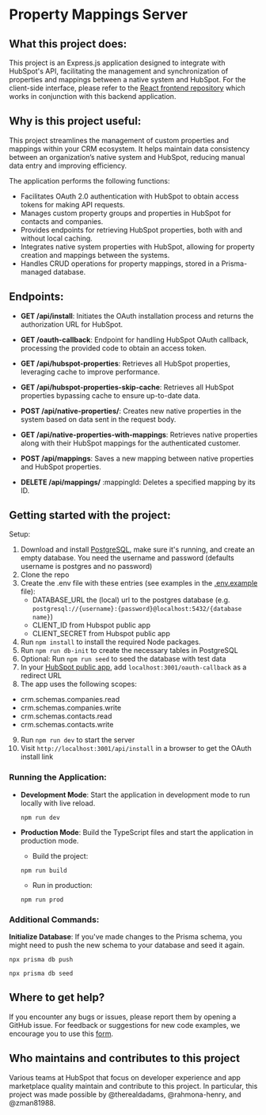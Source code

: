 # Property Mappings Server

## What this project does:

This project is an Express.js application designed to integrate with HubSpot's API, facilitating the management and synchronization of properties and mappings between a native system and HubSpot.
For the client-side interface, please refer to the [React frontend repository](https://github.com/hubspotdev/property-mapping-client) which works in conjunction with this backend application.


## Why is this project useful:
This project streamlines the management of custom properties and mappings within your CRM ecosystem. It helps maintain data consistency between an organization’s native system and HubSpot, reducing manual data entry and improving efficiency.


The application performs the following functions:

- Facilitates OAuth 2.0 authentication with HubSpot to obtain access tokens for making API requests.
- Manages custom property groups and properties in HubSpot for contacts and companies.
- Provides endpoints for retrieving HubSpot properties, both with and without local caching.
- Integrates native system properties with HubSpot, allowing for property creation and mappings between the systems.
- Handles CRUD operations for property mappings, stored in a Prisma-managed database.


## Endpoints:

- **GET /api/install**: Initiates the OAuth installation process and returns the authorization URL for HubSpot.

- **GET /oauth-callback**: Endpoint for handling HubSpot OAuth callback, processing the provided code to obtain an access token.

- **GET /api/hubspot-properties**: Retrieves all HubSpot properties, leveraging cache to improve performance.

- **GET /api/hubspot-properties-skip-cache**: Retrieves all HubSpot properties bypassing cache to ensure up-to-date data.

- **POST /api/native-properties/**: Creates new native properties in the system based on data sent in the request body.

- **GET /api/native-properties-with-mappings**: Retrieves native properties along with their HubSpot mappings for the authenticated customer.

- **POST /api/mappings**: Saves a new mapping between native properties and HubSpot properties.

- **DELETE /api/mappings/** :mappingId: Deletes a specified mapping by its ID.


## Getting started with the project:

Setup:

1. Download and install [PostgreSQL](https://www.postgresql.org/download/), make sure it's running, and create an empty database. You need the username and password (defaults username is postgres and no password)
2. Clone the repo
3. Create the .env file with these entries (see examples in the [.env.example](./.env.example) file):
   - DATABASE_URL the (local) url to the postgres database (e.g. `postgresql://{username}:{password}@localhost:5432/{database name}`)
   - CLIENT_ID from Hubspot public app
   - CLIENT_SECRET from Hubspot public app
4. Run `npm install` to install the required Node packages.
5. Run `npm run db-init` to create the necessary tables in PostgreSQL
6. Optional: Run `npm run seed` to seed the database with test data
7. In your [HubSpot public app](https://developers.hubspot.com/docs/api/creating-an-app), add `localhost:3001/oauth-callback` as a redirect URL
8. The app uses the following scopes:
- crm.schemas.companies.read
- crm.schemas.companies.write
- crm.schemas.contacts.read
- crm.schemas.contacts.write
9. Run `npm run dev` to start the server
10. Visit `http://localhost:3001/api/install` in a browser to get the OAuth install link

### Running the Application:
- **Development Mode**: Start the application in development mode to run locally with live reload.

    `npm run dev`

- **Production Mode**: Build the TypeScript files and start the application in production mode.

    - Build the project:

    `npm run build`

    - Run in production:

    `npm run prod`

### Additional Commands:

**Initialize Database**: If you've made changes to the Prisma schema, you might need to push the new schema to your database and seed it again.

`npx prisma db push`

`npx prisma db seed`


## Where to get help?

If you encounter any bugs or issues, please report them by opening a GitHub issue. For feedback or suggestions for new code examples, we encourage you to use this [form](https://survey.hsforms.com/1RT0f09LSTHuflzNtMbr2jA96it).

## Who maintains and contributes to this project

Various teams at HubSpot that focus on developer experience and app marketplace quality maintain and contribute to this project. In particular, this project was made possible by @therealdadams, @rahmona-henry, and @zman81988.
